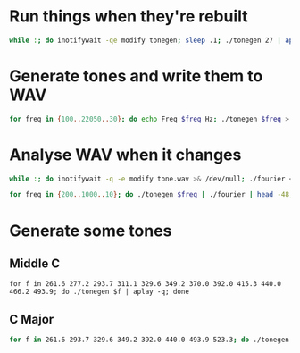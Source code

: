 # Run things when they're rebuilt
```bash
while :; do inotifywait -qe modify tonegen; sleep .1; ./tonegen 27 | aplay; done
```

# Generate tones and write them to WAV
```bash
for freq in {100..22050..30}; do echo Freq $freq Hz; ./tonegen $freq > tone.wav; aplay -q tone.wav; sleep .1; done
```

# Analyse WAV when it changes
```bash
while :; do inotifywait -q -e modify tone.wav >& /dev/null; ./fourier < tone.wav | head -58; done
```

```bash
for freq in {200..1000..10}; do ./tonegen $freq | ./fourier | head -48; done
```

# Generate some tones
## Middle C
```
for f in 261.6 277.2 293.7 311.1 329.6 349.2 370.0 392.0 415.3 440.0 466.2 493.9; do ./tonegen $f | aplay -q; done
```

## C Major

```bash
for f in 261.6 293.7 329.6 349.2 392.0 440.0 493.9 523.3; do ./tonegen $f | aplay -q; done
```
